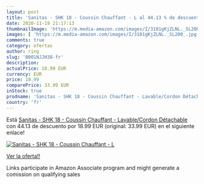 ```yaml
---
layout: post
title: 'Sanitas - SHK 18 - Coussin Chauffant - L al 44.13 % de descuento'
date: 2020-11-19 21:17:13
thumbnailImage: 'https://m.media-amazon.com/images/I/3101gKjZLNL._SL200_.jpg'
images: [ 'https://m.media-amazon.com/images/I/3101gKjZLNL._SL200_.jpg' ]
comments: true
category: ofertas
author: ring
slug: 'B001NJJH38-fr'
description:
actualPrice: 18.99 EUR
currency: EUR
price: 18.99
comparePrice: 33.99 EUR
inStock: true
prodname: 'Sanitas - SHK 18 - Coussin Chauffant - Lavable/Cordon Détachable'
country: 'fr'
---
```


Está [Sanitas - SHK 18 - Coussin Chauffant - Lavable/Cordon Détachable](https://www.amazon.fr/dp/B001NJJH38/?tag=tolees0d-21) con 44.13 de descuento por 18.99 EUR (original: 33.99 EUR) en el siguiente enlace!

[![Sanitas - SHK 18 - Coussin Chauffant - L](https://m.media-amazon.com/images/I/3101gKjZLNL._SL200_.jpg)](https://www.amazon.fr/dp/B001NJJH38/?tag=tolees0d-21)

[Ver la oferta!!](https://www.amazon.fr/dp/B001NJJH38/?tag=tolees0d-21)

Links participate in Amazon Associate program and might generate a comission on qualifying sales



